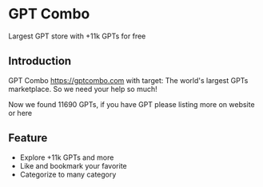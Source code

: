 # GPT Combo
Largest GPT store with +11k GPTs for free

## Introduction
GPT Combo https://gptcombo.com with target: The world's largest GPTs marketplace. So we need your help so much!

Now we found 11690 GPTs, if you have GPT please listing more on website or here

## Feature
- Explore +11k GPTs and more
- Like and bookmark your favorite
- Categorize to many category
